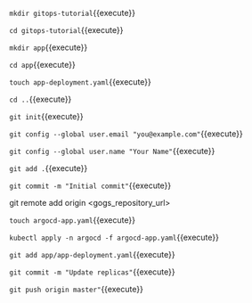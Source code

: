 `mkdir gitops-tutorial`{{execute}}

`cd gitops-tutorial`{{execute}}

`mkdir app`{{execute}}

`cd app`{{execute}}

`touch app-deployment.yaml`{{execute}}

`cd ..`{{execute}}

`git init`{{execute}}

`git config --global user.email "you@example.com"`{{execute}}

`git config --global user.name "Your Name"`{{execute}}

`git add .`{{execute}}

`git commit -m "Initial commit"`{{execute}}

git remote add origin <gogs_repository_url>

`touch argocd-app.yaml`{{execute}}

`kubectl apply -n argocd -f argocd-app.yaml`{{execute}}

`git add app/app-deployment.yaml`{{execute}}

`git commit -m "Update replicas"`{{execute}}

`git push origin master"`{{execute}}



